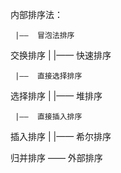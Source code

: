 内部排序法：

	 |——  冒泡法排序	
交换排序 |
	 |——  快速排序	




	 |——  直接选择排序
选择排序 |
	 |——  堆排序




	 |——  直接插入排序
插入排序 |
	 |——  希尔排序



归并排序 —— 外部排序
